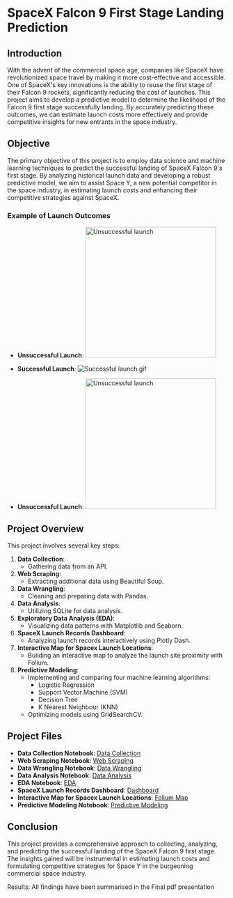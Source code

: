 # SpaceX Falcon 9 First Stage Landing Prediction

## Introduction

With the advent of the commercial space age, companies like SpaceX have revolutionized space travel by making it more cost-effective and accessible. One of SpaceX's key innovations is the ability to reuse the first stage of their Falcon 9 rockets, significantly reducing the cost of launches. This project aims to develop a predictive model to determine the likelihood of the Falcon 9 first stage successfully landing. By accurately predicting these outcomes, we can estimate launch costs more effectively and provide competitive insights for new entrants in the space industry.

## Objective

The primary objective of this project is to employ data science and machine learning techniques to predict the successful landing of SpaceX Falcon 9's first stage. By analyzing historical launch data and developing a robust predictive model, we aim to assist Space Y, a new potential competitor in the space industry, in estimating launch costs and enhancing their competitive strategies against SpaceX.

### Example of Launch Outcomes

- **Unsuccessful Launch**: <img src="https://cf-courses-data.s3.us.cloud-object-storage.appdomain.cloud/IBMDeveloperSkillsNetwork-DS0701EN-SkillsNetwork/lab_v2/images/crash.gif" width="300" alt="Unsuccessful launch">


- **Successful Launch**: ![Successful launch gif](https://cf-courses-data.s3.us.cloud-object-storage.appdomain.cloud/IBMDeveloperSkillsNetwork-DS0701EN-SkillsNetwork/lab_v2/images/landing_1.gif)
  
- **Unsuccessful Launch**: <img src="https://cf-courses-data.s3.us.cloud-object-storage.appdomain.cloud/IBMDeveloperSkillsNetwork-DS0701EN-SkillsNetwork/lab_v2/images/crash.gif" width="300" alt="Unsuccessful launch">


## Project Overview

This project involves several key steps:

1. **Data Collection**:
   - Gathering data from an API.
2. **Web Scraping**:
   - Extracting additional data using Beautiful Soup.
3. **Data Wrangling**:
   - Cleaning and preparing data with Pandas.
4. **Data Analysis**:
   - Utilizing SQLite for data analysis.
5. **Exploratory Data Analysis (EDA)**:
   - Visualizing data patterns with Matplotlib and Seaborn.
6. **SpaceX Launch Records Dashboard**:
   - Analyzing launch records interactively using Plotly Dash.
7. **Interactive Map for Spacex Launch Locations**:
   -  Building an interactive map to analyze the launch site proximity with Folium.
8. **Predictive Modeling**:
   - Implementing and comparing four machine learning algorithms:
     - Logistic Regression
     - Support Vector Machine (SVM)
     - Decision Tree
     - K Nearest Neighbour (KNN)
   - Optimizing models using GridSearchCV.
     
## Project Files

- **Data Collection Notebook**: [Data Collection](Jupyter_Notebooks/1-data-collection-api.ipynb)
- **Web Scraping Notebook**: [Web Scraping](Jupyter_Notebooks/2-jupyter-labs-webscraping.ipynb)
- **Data Wrangling Notebook**: [Data Wrangling](Jupyter_Notebooks/3-data-wrangling.ipynb)
- **Data Analysis Notebook**: [Data Analysis](Jupyter_Notebooks/4-sql-coursera-sqllite.ipynb)
- **EDA Notebook**: [EDA](Jupyter_Notebooks/5-edadataviz.ipynb)
- **SpaceX Launch Records Dashboard**: [Dashboard](Jupyter_Notebooks/7-spacex-dash-app.py)
- **Interactive Map for Spacex Launch Locations**: [Folium Map](Jupyter_Notebooks/6-launch-site-location.ipynb)
- **Predictive Modeling Notebook**: [Predictive Modeling](Jupyter_Notebooks/8-machine-learning-prediction.ipynb)

## Conclusion

This project provides a comprehensive approach to collecting, analyzing, and predicting the successful landing of the SpaceX Falcon 9 first stage. The insights gained will be instrumental in estimating launch costs and formulating competitive strategies for Space Y in the burgeoning commercial space industry.

Results: All findings have been summarised in the Final pdf presentation
